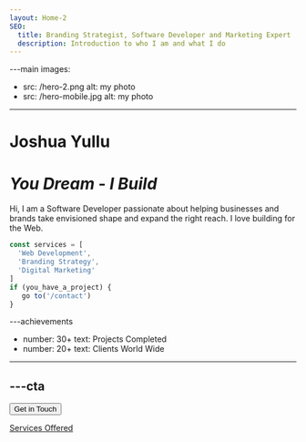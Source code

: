 ```yaml
---
layout: Home-2
SEO:
  title: Branding Strategist, Software Developer and Marketing Expert
  description: Introduction to who I am and what I do
---
```




---main
images:
  - src: /hero-2.png
    alt: my photo
  - src: /hero-mobile.jpg
    alt: my photo
---

# <Typewriter>Joshua Yullu</Typewriter>

# *You Dream* <span>-</span> *I Build*

Hi, I am a Software Developer passionate about
helping businesses and brands take envisioned shape and expand the right reach.
I love building for the Web.

```js {2-4} showLineNumbers
const services = [
  'Web Development',
  'Branding Strategy',
  'Digital Marketing'
]
if (you_have_a_project) {
   go to('/contact')
}
```



---achievements
- number: 30+
  text: Projects Completed
- number: 20+
  text: Clients World Wide
---



---cta
---
<Button href="/contact" size="sm">
  Get in Touch
</Button>

[Services Offered](/services)

